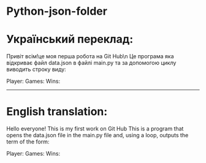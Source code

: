 # Python-json-folder

# Український переклад:
Привіт всім!це моя перша робота на Git Hub\n
Це програма яка відкриває файл data.json в файлі main.py та за допомогою циклу виводить строку виду:

Player:
Games:
Wins:
___________________________________________________________________________________________________________________________________________________________
# English translation:
Hello everyone! This is my first work on Git Hub
This is a program that opens the data.json file in the main.py file and, using a loop, outputs the term of the form:

Player:
Games:
Wins:
